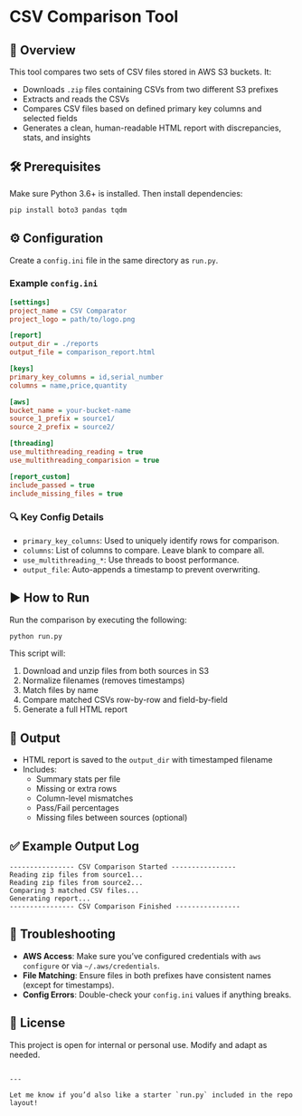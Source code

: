 # CSV Comparison Tool

## 🚀 Overview
This tool compares two sets of CSV files stored in AWS S3 buckets. It:

- Downloads `.zip` files containing CSVs from two different S3 prefixes
- Extracts and reads the CSVs
- Compares CSV files based on defined primary key columns and selected fields
- Generates a clean, human-readable HTML report with discrepancies, stats, and insights

## 🛠️ Prerequisites

Make sure Python 3.6+ is installed. Then install dependencies:

```bash
pip install boto3 pandas tqdm
```

## ⚙️ Configuration

Create a `config.ini` file in the same directory as `run.py`.

### Example `config.ini`

```ini
[settings]
project_name = CSV Comparator
project_logo = path/to/logo.png

[report]
output_dir = ./reports
output_file = comparison_report.html

[keys]
primary_key_columns = id,serial_number
columns = name,price,quantity

[aws]
bucket_name = your-bucket-name
source_1_prefix = source1/
source_2_prefix = source2/

[threading]
use_multithreading_reading = true
use_multithreading_comparision = true

[report_custom]
include_passed = true
include_missing_files = true
```

### 🔍 Key Config Details

- `primary_key_columns`: Used to uniquely identify rows for comparison.
- `columns`: List of columns to compare. Leave blank to compare all.
- `use_multithreading_*`: Use threads to boost performance.
- `output_file`: Auto-appends a timestamp to prevent overwriting.

## ▶️ How to Run

Run the comparison by executing the following:

```bash
python run.py
```

This script will:
1. Download and unzip files from both sources in S3
2. Normalize filenames (removes timestamps)
3. Match files by name
4. Compare matched CSVs row-by-row and field-by-field
5. Generate a full HTML report

## 📂 Output

- HTML report is saved to the `output_dir` with timestamped filename
- Includes:
  - Summary stats per file
  - Missing or extra rows
  - Column-level mismatches
  - Pass/Fail percentages
  - Missing files between sources (optional)

## ✅ Example Output Log

```
---------------- CSV Comparison Started ----------------
Reading zip files from source1...
Reading zip files from source2...
Comparing 3 matched CSV files...
Generating report...
---------------- CSV Comparison Finished ----------------
```

## 🧩 Troubleshooting

- **AWS Access**: Make sure you’ve configured credentials with `aws configure` or via `~/.aws/credentials`.
- **File Matching**: Ensure files in both prefixes have consistent names (except for timestamps).
- **Config Errors**: Double-check your `config.ini` values if anything breaks.

## 📄 License

This project is open for internal or personal use. Modify and adapt as needed.
```

---

Let me know if you’d also like a starter `run.py` included in the repo layout!
